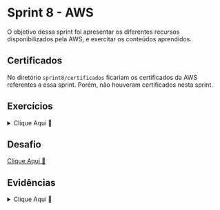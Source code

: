 # Sprint 8 - AWS

O objetivo dessa sprint foi apresentar os diferentes recursos disponibilizados pela AWS, e exercitar os conteúdos aprendidos.

## Certificados

No diretório `sprint8/certificados` ficariam os certificados da AWS referentes a essa sprint. Porém, não houveram certificados nesta sprint.

## Exercícios

<details>

<summary>Clique Aqui 🔗</summary>
<br/>

No diretório `sprint8/exercicios` estão os exercícios dessa sprint.

## Exercícios Spark Batch

[1]: ./exercicios/spark/parte1/exercicio_spark_parte1.png
[2]: ./exercicios/spark/parte2/exercicio_spark_parte2.png

| Geração e Massa de Dados (clique para ver a imagem) |
| :-------------------------------------------------: |
|        [![Exercício Spark - Imagem 1][1]][1]        |

|                 Manipulação dos Dados                 |
| :---------------------------------------------------: |
| [Clique para ver os Resultados](./exercicios/spark/parte2/resultados.md) |
|         [![Exercício Spark - Imagem 2][2]][2]         |

</details>

## Desafio

[Clique Aqui 🔗](./desafio/README.md)

## Evidências

<details>

<summary>Clique Aqui 🔗</summary>
<br/>

[3]: ./evidencias/evidencia1_jobs_glue.png
[4]: ./evidencias/evidencia2_s3_pastas_criadas.png
[5]: ./evidencias/evidencia3_json_particionado.png

| Jobs com CSV e JSON (clique para ver a imagem) |
| :--------------------------------------------: |
|        [![Evidências- Imagem 1][3]][3]         |

| Pastas criadas com sucesso no S3 (clique para ver a imagem) |
| :---------------------------------------------------------: |
|               [![Evidências- Imagem 2][4]][5]               |

| Particionamento na criação das pastas com JSON (clique para ver a imagem) |
| :-----------------------------------------------------------------------: |
|                      [![Evidências- Imagem 3][5]][5]                      |

</details>
